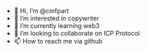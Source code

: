 - 👋 Hi, I’m @cmfpart
- 👀 I’m interested in copywriter
- 🌱 I’m currently learning web3
- 💞️ I’m looking to collaborate on ICP Protocol
- 📫 How to reach me via github

<!---
cmfpart/cmfpart is a ✨ special ✨ repository because its `README.md` (this file) appears on your GitHub profile.
You can click the Preview link to take a look at your changes.
--->
